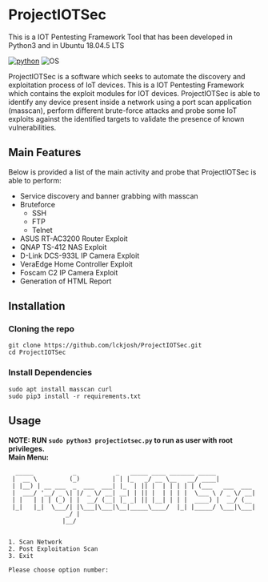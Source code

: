 # ProjectIOTSec
This is a IOT Pentesting Framework Tool that has been developed in Python3 and in Ubuntu 18.04.5 LTS 

[![python](https://img.shields.io/badge/python-3.8-blue.svg)](https://www.python.org/downloads/)
![OS](https://img.shields.io/badge/OS-Ubuntu-orange.svg)

ProjectIOTSec is a software which seeks to automate the discovery and exploitation process of IoT devices. This is a IOT Pentesting Framework which contains the exploit modules for IOT devices. ProjectIOTSec is able to identify any device present inside a network using a port scan application (masscan), perform different brute-force attacks and probe some IoT exploits against the identified targets to validate the presence of known vulnerabilities.

## Main Features
Below is provided a list of the main activity and probe that ProjectIOTSec is able to perform:

- Service discovery and banner grabbing with masscan
- Bruteforce 
  - SSH
  - FTP
  - Telnet
- ASUS RT-AC3200 Router Exploit
- QNAP TS-412 NAS Exploit 
- D-Link DCS-933L IP Camera Exploit
- VeraEdge Home Controller Exploit
- Foscam C2 IP Camera Exploit
- Generation of HTML Report

## Installation

### Cloning the repo
```
git clone https://github.com/lckjosh/ProjectIOTSec.git
cd ProjectIOTSec
```

### Install Dependencies
```
sudo apt install masscan curl
sudo pip3 install -r requirements.txt
```

## Usage  
__NOTE: RUN `sudo python3 projectiotsec.py` to run as user with root privileges.__  
__Main Menu:__
```
  _____           _           _   _____ ____ _______ _____           
 |  __ \         (_)         | | |_   _/ __ \__   __/ ____|          
 | |__) | __ ___  _  ___  ___| |_  | || |  | | | | | (___   ___  ___ 
 |  ___/ '__/ _ \| |/ _ \/ __| __| | || |  | | | |  \___ \ / _ \/ __|
 | |   | | | (_) | |  __/ (__| |_ _| || |__| | | |  ____) |  __/ (__ 
 |_|   |_|  \___/| |\___|\___|\__|_____\____/  |_| |_____/ \___|\___|
                _/ |                                                 
               |__/                                                  


1. Scan Network
2. Post Exploitation Scan
3. Exit

Please choose option number: 
```
